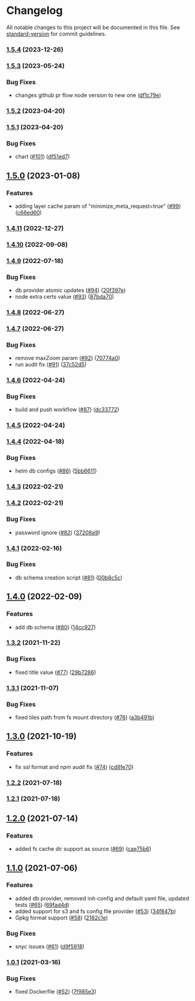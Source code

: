 # Changelog

All notable changes to this project will be documented in this file. See [standard-version](https://github.com/conventional-changelog/standard-version) for commit guidelines.

### [1.5.4](https://github.com/MapColonies/mapproxy-api/compare/v1.5.3...v1.5.4) (2023-12-26)

### [1.5.3](https://github.com/MapColonies/mapproxy-api/compare/v1.5.2...v1.5.3) (2023-05-24)


### Bug Fixes

* changes github pr flow node version to new one ([df1c79e](https://github.com/MapColonies/mapproxy-api/commit/df1c79e01f46bc31b25c40386c2c98815fb9b900))

### [1.5.2](https://github.com/MapColonies/mapproxy-api/compare/v1.5.1...v1.5.2) (2023-04-20)

### [1.5.1](https://github.com/MapColonies/mapproxy-api/compare/v1.5.0...v1.5.1) (2023-04-20)


### Bug Fixes

* chart ([#101](https://github.com/MapColonies/mapproxy-api/issues/101)) ([df51ed7](https://github.com/MapColonies/mapproxy-api/commit/df51ed725f81b5cd82eb2f1d0d75faed66e95f1e))

## [1.5.0](https://github.com/MapColonies/mapproxy-api/compare/v1.4.11...v1.5.0) (2023-01-08)


### Features

* adding layer cache param of "minimize_meta_request=true" ([#99](https://github.com/MapColonies/mapproxy-api/issues/99)) ([c66ed60](https://github.com/MapColonies/mapproxy-api/commit/c66ed6018ee2fab26a4943bbeb2decd29d4086fb))

### [1.4.11](https://github.com/MapColonies/mapproxy-api/compare/v1.4.10...v1.4.11) (2022-12-27)

### [1.4.10](https://github.com/MapColonies/mapproxy-api/compare/v1.4.9...v1.4.10) (2022-09-08)

### [1.4.9](https://github.com/MapColonies/mapproxy-api/compare/v1.4.8...v1.4.9) (2022-07-18)


### Bug Fixes

* db provider atomic updates ([#94](https://github.com/MapColonies/mapproxy-api/issues/94)) ([20f397e](https://github.com/MapColonies/mapproxy-api/commit/20f397e5a6037d61a6b6071de9f56c3d7c3d577d))
* node extra certs value ([#93](https://github.com/MapColonies/mapproxy-api/issues/93)) ([87bda70](https://github.com/MapColonies/mapproxy-api/commit/87bda706d7abbf63430fef76cc7dd5b9d897b21f))

### [1.4.8](https://github.com/MapColonies/mapproxy-api/compare/v1.4.7...v1.4.8) (2022-06-27)

### [1.4.7](https://github.com/MapColonies/mapproxy-api/compare/v1.4.6...v1.4.7) (2022-06-27)


### Bug Fixes

* remove maxZoom param ([#92](https://github.com/MapColonies/mapproxy-api/issues/92)) ([70774a0](https://github.com/MapColonies/mapproxy-api/commit/70774a0f1c9314165b6921753eb2b47f6253e8f0))
* run audit fix ([#91](https://github.com/MapColonies/mapproxy-api/issues/91)) ([37c52d5](https://github.com/MapColonies/mapproxy-api/commit/37c52d5e742babafb79b69ee6deec85fedfb19ad))

### [1.4.6](https://github.com/MapColonies/mapproxy-api/compare/v1.4.5...v1.4.6) (2022-04-24)


### Bug Fixes

* build and push workflow ([#87](https://github.com/MapColonies/mapproxy-api/issues/87)) ([dc33772](https://github.com/MapColonies/mapproxy-api/commit/dc33772015a861ab4436df8c3c34f1e0d3daa475))

### [1.4.5](https://github.com/MapColonies/mapproxy-api/compare/v1.4.4...v1.4.5) (2022-04-24)

### [1.4.4](https://github.com/MapColonies/mapproxy-api/compare/v1.4.3...v1.4.4) (2022-04-18)


### Bug Fixes

* helm db configs ([#86](https://github.com/MapColonies/mapproxy-api/issues/86)) ([5bb6611](https://github.com/MapColonies/mapproxy-api/commit/5bb6611900cf12479ed1b094f583707d59bb9f8e))

### [1.4.3](https://github.com/MapColonies/mapproxy-api/compare/v1.4.2...v1.4.3) (2022-02-21)

### [1.4.2](https://github.com/MapColonies/mapproxy-api/compare/v1.4.1...v1.4.2) (2022-02-21)


### Bug Fixes

* password ignore ([#82](https://github.com/MapColonies/mapproxy-api/issues/82)) ([37208a9](https://github.com/MapColonies/mapproxy-api/commit/37208a9a1535c0a3eb32663bf1ec0301392f7d34))

### [1.4.1](https://github.com/MapColonies/mapproxy-api/compare/v1.4.0...v1.4.1) (2022-02-16)


### Bug Fixes

* db schema creation script ([#81](https://github.com/MapColonies/mapproxy-api/issues/81)) ([00b8c5c](https://github.com/MapColonies/mapproxy-api/commit/00b8c5cad684753905c24f6901b40f427e74d22a))

## [1.4.0](https://github.com/MapColonies/mapproxy-api/compare/v1.3.2...v1.4.0) (2022-02-09)


### Features

* add db schema ([#80](https://github.com/MapColonies/mapproxy-api/issues/80)) ([14cc927](https://github.com/MapColonies/mapproxy-api/commit/14cc92733ca5834033af7782723abdaa397fc4f0))

### [1.3.2](https://github.com/MapColonies/mapproxy-api/compare/v1.3.1...v1.3.2) (2021-11-22)


### Bug Fixes

* fixed title value ([#77](https://github.com/MapColonies/mapproxy-api/issues/77)) ([29b7286](https://github.com/MapColonies/mapproxy-api/commit/29b72867d7a5adfae6f09a874915b72a03444cc1))

### [1.3.1](https://github.com/MapColonies/mapproxy-api/compare/v1.3.0...v1.3.1) (2021-11-07)


### Bug Fixes

* fixed tiles path from fs mount directory ([#76](https://github.com/MapColonies/mapproxy-api/issues/76)) ([a3b491b](https://github.com/MapColonies/mapproxy-api/commit/a3b491bdd344974d5b1cf0ec721ff18a8cf9ca54))

## [1.3.0](https://github.com/MapColonies/mapproxy-api/compare/v1.2.2...v1.3.0) (2021-10-19)


### Features

* fix ssl format and npm audit fix ([#74](https://github.com/MapColonies/mapproxy-api/issues/74)) ([cd8fe70](https://github.com/MapColonies/mapproxy-api/commit/cd8fe702b81a7bfdcb1728dde469288b7e55ef70))

### [1.2.2](https://github.com/MapColonies/mapproxy-api/compare/v1.2.1...v1.2.2) (2021-07-18)

### [1.2.1](https://github.com/MapColonies/mapproxy-api/compare/v1.2.0...v1.2.1) (2021-07-18)

## [1.2.0](https://github.com/MapColonies/mapproxy-api/compare/v1.1.0...v1.2.0) (2021-07-14)


### Features

* added fs cache dir support as source ([#69](https://github.com/MapColonies/mapproxy-api/issues/69)) ([cae75b6](https://github.com/MapColonies/mapproxy-api/commit/cae75b6aee7571f1fe4dad0d2a7bf62eec67666a))

## [1.1.0](https://github.com/MapColonies/mapproxy-api/compare/v1.0.1...v1.1.0) (2021-07-06)


### Features

* added db provider, removed init-config and default yaml file, updated tests ([#65](https://github.com/MapColonies/mapproxy-api/issues/65)) ([69fad4d](https://github.com/MapColonies/mapproxy-api/commit/69fad4db8fb507ed9d314c78c3d6fdbbee8f53f9))
* added support for s3 and fs config file provider ([#53](https://github.com/MapColonies/mapproxy-api/issues/53)) ([34f847b](https://github.com/MapColonies/mapproxy-api/commit/34f847b1e9f48871e6f5b36cc190732b49f4312e))
* Gpkg format support ([#58](https://github.com/MapColonies/mapproxy-api/issues/58)) ([2182c1e](https://github.com/MapColonies/mapproxy-api/commit/2182c1ee65b73fda66dca8fa482ef3ba5dc3dc44))


### Bug Fixes

* snyc issues ([#61](https://github.com/MapColonies/mapproxy-api/issues/61)) ([d9f5918](https://github.com/MapColonies/mapproxy-api/commit/d9f59185d9ae38f07c59788de2855f06b46cee08))

### [1.0.1](https://github.com/MapColonies/mapproxy-api/compare/v0.0.1...v1.0.1) (2021-03-16)


### Bug Fixes

* fixed Dockerfile ([#52](https://github.com/MapColonies/mapproxy-api/issues/52)) ([7f985e3](https://github.com/MapColonies/mapproxy-api/commit/7f985e394752d18e45b395dc19945ae530aca276))
